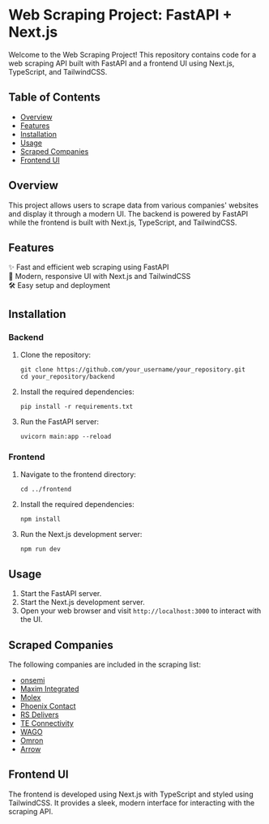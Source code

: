 # Web Scraping Project: FastAPI + Next.js

Welcome to the Web Scraping Project! This repository contains code for a web scraping API built with FastAPI and a frontend UI using Next.js, TypeScript, and TailwindCSS.

## Table of Contents
- [Overview](#overview)
- [Features](#features)
- [Installation](#installation)
- [Usage](#usage)
- [Scraped Companies](#scraped-companies)
- [Frontend UI](#frontend-ui)

## Overview
This project allows users to scrape data from various companies' websites and display it through a modern UI. The backend is powered by FastAPI while the frontend is built with Next.js, TypeScript, and TailwindCSS.

## Features
✨ Fast and efficient web scraping using FastAPI  
💅 Modern, responsive UI with Next.js and TailwindCSS  
🛠 Easy setup and deployment  

## Installation
### Backend
1. Clone the repository:
   ```shell
   git clone https://github.com/your_username/your_repository.git
   cd your_repository/backend
   ```

2. Install the required dependencies:
   ```shell
   pip install -r requirements.txt
   ```

3. Run the FastAPI server:
   ```shell
   uvicorn main:app --reload
   ```

### Frontend
1. Navigate to the frontend directory:
   ```shell
   cd ../frontend
   ```

2. Install the required dependencies:
   ```shell
   npm install
   ```

3. Run the Next.js development server:
   ```shell
   npm run dev
   ```

## Usage
1. Start the FastAPI server.
2. Start the Next.js development server.
3. Open your web browser and visit `http://localhost:3000` to interact with the UI.

## Scraped Companies
The following companies are included in the scraping list:
- [onsemi](https://www.onsemi.com/PowerSolutions/MaterialComposition.do)
- [Maxim Integrated](https://www.maximintegrated.com)
- [Molex](https://www.molex.com/)
- [Phoenix Contact](https://www.phoenixcontact.com)
- [RS Delivers](https://export.rsdelivers.com)
- [TE Connectivity](https://www.te.com)
- [WAGO](https://smartdata.wago.com)
- [Omron](https://industrial.omron.eu)
- [Arrow](http://api.arrow.com/itemservice/v4)

## Frontend UI
The frontend is developed using Next.js with TypeScript and styled using TailwindCSS. It provides a sleek, modern interface for interacting with the scraping API.
